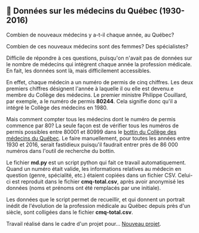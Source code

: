 ## :hospital: Données sur les médecins du Québec (1930-2016)

Combien de nouveaux médecins y a-t-il chaque année, au Québec?

Combien de ces nouveaux médecins sont des femmes? Des spécialistes?

Difficile de répondre à ces questions, puisqu'on n'avait pas de données sur le nombre de médecins qui intègrent chaque année la profession médicale. En fait, les données sont là, mais difficilement accessibles.

En effet, chaque médecin a un numéro de permis de cinq chiffres. Les deux premiers chiffres désignent l'année à laquelle il ou elle est devenu.e membre du Collège des médecins. Le premier ministre Philippe Couillard, par exemple, a le numéro de permis **80244**. Cela signifie donc qu'il a intégré le Collège des médecins en 1980.

Mais comment compter tous les médecins dont le numéro de permis commence par 80? La seule façon est de vérifier tous les numéros de permis possibles entre 80001 et 80999 dans le [bottin du Collège des médecins du Québec](http://www.cmq.org/bottin/index.aspx?lang=fr&a=1). Le faire manuellement, pour toutes les années entre 1930 et 2016, serait fastidieux puisqu'il faudrait entrer près de 86&nbsp;000 numéros dans l'outil de recherche du bottin.

Le fichier **md.py** est un script python qui fait ce travail automatiquement. Quand un numéro était valide, les informations relatives au médecin en question (genre, spécialité, etc.) étaient copiées dans un fichier CSV. Celui-ci est reproduit dans le fichier **cmq-total.csv**, après avoir anonymisé les données (noms et prénoms ont été remplacés par une initiale).

Les données que le script permet de recueillir, et qui donnent un portrait inédit de l'évolution de la profession médicale au Québec depuis près d'un siècle, sont colligées dans le fichier **cmq-total.csv**.

Travail réalisé dans le cadre d'un projet pour... [Nouveau projet](http://edition.atelier10.ca/nouveau-projet).
